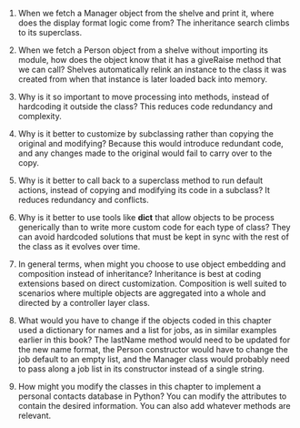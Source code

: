 1.  When we fetch a Manager object from the shelve and print it, where does the display format logic come from?
    The inheritance search climbs to its superclass.

2.  When we fetch a Person object from a shelve without importing its module, how does the object know that it has a giveRaise method that we can call?
    Shelves automatically relink an instance to the class it was created from when that instance is later loaded back into memory.

3.  Why is it so important to move processing into methods, instead of hardcoding it outside the class?
    This reduces code redundancy and complexity.

4.  Why is it better to customize by subclassing rather than copying the original and modifying?
    Because this would introduce redundant code, and any changes made to the original would fail to carry over to the copy.

5.  Why is it better to call back to a superclass method to run default actions, instead of copying and modifying its code in a subclass?
    It reduces redundancy and conflicts.

6.  Why is it better to use tools like __dict__ that allow objects to be process generically than to write more custom code for each type of class?
    They can avoid hardcoded solutions that must be kept in sync with the rest of the class as it evolves over time.

7.  In general terms, when might you choose to use object embedding and composition instead of inheritance?
    Inheritance is best at coding extensions based on direct customization.  Composition is well suited to scenarios where multiple objects are aggregated into a whole and directed by a controller layer class.

8.  What would you have to change if the objects coded in this chapter used a dictionary for names and a list for jobs, as in similar examples earlier in this book?
    The lastName method would need to be updated for the new name format, the Person constructor would have to change the job default to an empty list, and the Manager class would probably need to pass along a job list in its constructor instead of a single string.

9.  How might you modify the classes in this chapter to implement a personal contacts database in Python?
    You can modify the attributes to contain the desired information.  You can also add whatever methods are relevant.